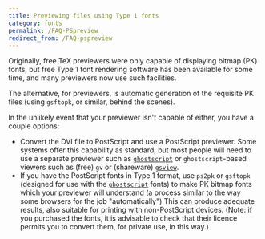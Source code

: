 ```yaml
---
title: Previewing files using Type 1 fonts
category: fonts
permalink: /FAQ-PSpreview
redirect_from: /FAQ-pspreview
---
```


Originally, free TeX previewers were only capable of displaying
bitmap (PK) fonts, but free Type&nbsp;1 font rendering software has
been available for some time, and many previewers now use such
facilities.

The alternative, for previewers, is automatic generation of the
requisite PK files (using `gsftopk`, or similar,
behind the scenes).

In the unlikely event that your previewer isn't capable of either, you
have a couple options:
  

-  Convert the DVI file to PostScript and use a
    PostScript previewer.  Some systems offer this capability as
    standard, but most people will need to use a separate previewer such
    as [`ghostscript`](https://www.ghostscript.com/) or
    `ghostscript`-based viewers
    such as (free) `gv` or (shareware)
    [`gsview`](http://www.ghostgum.com.au/).
-  If you have the PostScript fonts in Type&nbsp;1 format, use
    `ps2pk` or `gsftopk` (designed for use with the
    [`ghostscript`](https://www.ghostscript.com/) fonts) to
    make PK bitmap fonts which
    your previewer will understand (a process similar to the way some
    browsers for the job "automatically") This can produce adequate results,
    also suitable for printing with non-PostScript devices.  (Note: if you
    purchased the fonts, it is advisable to check that their licence
    permits you to convert them, for private use, in this way.)

